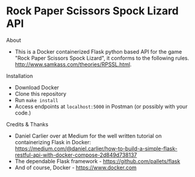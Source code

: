 # Rock Paper Scissors Spock Lizard API
About
- This is a Docker containerized Flask python based API for the game "Rock Paper Scissors Spock Lizard", it conforms to the following rules. http://www.samkass.com/theories/RPSSL.html.

Installation
- Download Docker
- Clone this repository
- Run `make install`
- Access endpoints at `localhost:5000` in Postman (or possibly with your code.)

Credits & Thanks
- Daniel Carlier over at Medium for the well written tutorial on containerizing Flask in Docker: https://medium.com/@daniel.carlier/how-to-build-a-simple-flask-restful-api-with-docker-compose-2d849d738137
- The dependable Flask framework - https://github.com/pallets/flask
- And of course, Docker - https://www.docker.com
